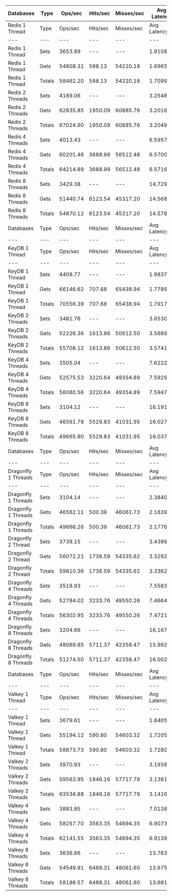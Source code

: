 | Databases | Type | Ops/sec | Hits/sec | Misses/sec | Avg Latency | p50 Latency | p99 Latency | p99.9 Latency | KB/sec |
| --- | --- | --- | --- | --- | --- | --- | --- | --- | --- |
| Redis 1 Thread | Type | Ops/sec | Hits/sec | Misses/sec | Avg Latency | p50 Latency | p99 Latency | p99.9 Latency | KB/sec |
| --- | --- | --- | --- | --- | --- | --- | --- | --- | --- |
Redis 1 Thread | Sets | 3653.89 | --- | --- | 1.91080 | 1.66300 | 5.18300 | 35.58300 | 3825.14 |
Redis 1 Thread | Gets | 54808.31 | 588.13 | 54220.18 | 1.69653 | 1.64700 | 3.63100 | 7.58300 | 2677.48 |
Redis 1 Thread | Totals | 58462.20 | 588.13 | 54220.18 | 1.70992 | 1.64700 | 3.66300 | 8.95900 | 6502.62 |
Redis 2 Threads | Sets | 4189.06 | --- | --- | 3.25460 | 3.10300 | 8.44700 | 12.73500 | 4385.39 |
Redis 2 Threads | Gets | 62835.85 | 1950.09 | 60885.76 | 3.20164 | 3.07100 | 7.55100 | 13.24700 | 4350.44 |
Redis 2 Threads | Totals | 67024.90 | 1950.09 | 60885.76 | 3.20495 | 3.07100 | 7.61500 | 13.24700 | 8735.83 |
Redis 4 Threads | Sets | 4013.43 | --- | --- | 6.59575 | 6.11100 | 16.89500 | 24.57500 | 4201.53 |
Redis 4 Threads | Gets | 60201.46 | 3688.99 | 56512.48 | 6.57008 | 6.11100 | 16.63900 | 25.47100 | 5995.81 |
Redis 4 Threads | Totals | 64214.89 | 3688.99 | 56512.48 | 6.57168 | 6.11100 | 16.76700 | 25.47100 | 10197.34 |
Redis 8 Threads | Sets | 3429.38 | --- | --- | 14.72988 | 13.63100 | 41.72700 | 73.21500 | 3590.11 |
Redis 8 Threads | Gets | 51440.74 | 6123.54 | 45317.20 | 14.56869 | 13.50300 | 40.44700 | 72.70300 | 8106.27 |
Redis 8 Threads | Totals | 54870.12 | 6123.54 | 45317.20 | 14.57876 | 13.50300 | 40.70300 | 72.70300 | 11696.38 |
| Databases | Type | Ops/sec | Hits/sec | Misses/sec | Avg Latency | p50 Latency | p99 Latency | p99.9 Latency | KB/sec |
| --- | --- | --- | --- | --- | --- | --- | --- | --- | --- |
| KeyDB 1 Thread | Type | Ops/sec | Hits/sec | Misses/sec | Avg Latency | p50 Latency | p99 Latency | p99.9 Latency | KB/sec |
| --- | --- | --- | --- | --- | --- | --- | --- | --- | --- |
KeyDB 1 Thread | Sets | 4409.77 | --- | --- | 1.98377 | 1.75100 | 5.40700 | 33.79100 | 4616.45 |
KeyDB 1 Thread | Gets | 66146.62 | 707.68 | 65438.94 | 1.77894 | 1.72700 | 4.12700 | 8.51100 | 3229.25 |
KeyDB 1 Thread | Totals | 70556.39 | 707.68 | 65438.94 | 1.79175 | 1.72700 | 4.15900 | 9.15100 | 7845.71 |
KeyDB 2 Threads | Sets | 3481.76 | --- | --- | 3.65302 | 3.35900 | 10.87900 | 17.79100 | 3644.94 |
KeyDB 2 Threads | Gets | 52226.36 | 1613.86 | 50612.50 | 3.56890 | 3.32700 | 9.40700 | 14.46300 | 3608.90 |
KeyDB 2 Threads | Totals | 55708.12 | 1613.86 | 50612.50 | 3.57416 | 3.32700 | 9.47100 | 14.71900 | 7253.84 |
KeyDB 4 Threads | Sets | 3505.04 | --- | --- | 7.62229 | 7.03900 | 19.58300 | 28.92700 | 3669.31 |
KeyDB 4 Threads | Gets | 52575.53 | 3220.64 | 49354.89 | 7.59296 | 7.03900 | 19.32700 | 28.54300 | 5235.24 |
KeyDB 4 Threads | Totals | 56080.56 | 3220.64 | 49354.89 | 7.59479 | 7.03900 | 19.32700 | 28.54300 | 8904.55 |
KeyDB 8 Threads | Sets | 3104.12 | --- | --- | 16.19169 | 15.03900 | 45.31100 | 72.70300 | 3249.60 |
KeyDB 8 Threads | Gets | 46561.78 | 5529.83 | 41031.95 | 16.02775 | 14.91100 | 44.54300 | 71.67900 | 7324.46 |
KeyDB 8 Threads | Totals | 49665.90 | 5529.83 | 41031.95 | 16.03799 | 14.97500 | 44.79900 | 71.67900 | 10574.06 |
| Databases | Type | Ops/sec | Hits/sec | Misses/sec | Avg Latency | p50 Latency | p99 Latency | p99.9 Latency | KB/sec |
| --- | --- | --- | --- | --- | --- | --- | --- | --- | --- |
| Dragonfly 1 Threads | Type | Ops/sec | Hits/sec | Misses/sec | Avg Latency | p50 Latency | p99 Latency | p99.9 Latency | KB/sec |
| --- | --- | --- | --- | --- | --- | --- | --- | --- | --- |
Dragonfly 1 Threads | Sets | 3104.14 | --- | --- | 2.38407 | 1.85500 | 6.04700 | 36.35100 | 3249.63 |
Dragonfly 1 Threads | Gets | 46562.11 | 500.39 | 46061.73 | 2.16393 | 1.83900 | 5.24700 | 9.59900 | 2275.39 |
Dragonfly 1 Threads | Totals | 49666.26 | 500.39 | 46061.73 | 2.17769 | 1.83900 | 5.27900 | 10.43100 | 5525.02 |
Dragonfly 2 Thread | Sets | 3738.15 | --- | --- | 3.43990 | 2.92700 | 13.37500 | 18.94300 | 3913.35 |
Dragonfly 2 Thread | Gets | 56072.21 | 1736.59 | 54335.62 | 3.32929 | 2.87900 | 11.13500 | 17.02300 | 3878.55 |
Dragonfly 2 Thread | Totals | 59810.36 | 1736.59 | 54335.62 | 3.33621 | 2.89500 | 11.26300 | 17.15100 | 7791.90 |
Dragonfly 4 Threads | Sets | 3518.93 | --- | --- | 7.55830 | 7.00700 | 19.45500 | 27.51900 | 3683.86 |
Dragonfly 4 Threads | Gets | 52784.02 | 3233.76 | 49550.26 | 7.46645 | 6.94300 | 19.07100 | 26.75100 | 5256.36 |
Dragonfly 4 Threads | Totals | 56302.95 | 3233.76 | 49550.26 | 7.47219 | 6.94300 | 19.07100 | 26.87900 | 8940.22 |
Dragonfly 8 Threads | Sets | 3204.66 | --- | --- | 16.16739 | 15.03900 | 46.33500 | 75.26300 | 3354.85 |
Dragonfly 8 Threads | Gets | 48069.85 | 5711.37 | 42358.47 | 15.99200 | 14.91100 | 44.28700 | 74.23900 | 7564.13 |
Dragonfly 8 Threads | Totals | 51274.50 | 5711.37 | 42358.47 | 16.00296 | 14.91100 | 44.28700 | 74.23900 | 10918.98 |
| Databases | Type | Ops/sec | Hits/sec | Misses/sec | Avg Latency | p50 Latency | p99 Latency | p99.9 Latency | KB/sec |
| --- | --- | --- | --- | --- | --- | --- | --- | --- | --- |
| Valkey 1 Thread | Type | Ops/sec | Hits/sec | Misses/sec | Avg Latency | p50 Latency | p99 Latency | p99.9 Latency | KB/sec |
| --- | --- | --- | --- | --- | --- | --- | --- | --- | --- |
Valkey 1 Thread | Sets | 3679.61 | --- | --- | 1.84052 | 1.55100 | 4.06300 | 20.99100 | 3852.06 |
Valkey 1 Thread | Gets | 55194.12 | 590.80 | 54603.32 | 1.72052 | 1.54300 | 3.45500 | 7.00700 | 2694.85 |
Valkey 1 Thread | Totals | 58873.73 | 590.80 | 54603.32 | 1.72802 | 1.54300 | 3.47100 | 7.67900 | 6546.92 |
Valkey 2 Threads | Sets | 3970.93 | --- | --- | 3.19382 | 2.99100 | 8.83100 | 14.20700 | 4157.04 |
Valkey 2 Threads | Gets | 59563.95 | 1846.16 | 57717.79 | 3.13812 | 2.97500 | 7.74300 | 13.50300 | 4121.52 |
Valkey 2 Threads | Totals | 63534.88 | 1846.16 | 57717.79 | 3.14160 | 2.97500 | 7.80700 | 13.63100 | 8278.56 |
Valkey 4 Threads | Sets | 3883.85 | --- | --- | 7.01381 | 6.49500 | 18.17500 | 30.97500 | 4065.88 |
Valkey 4 Threads | Gets | 58257.70 | 3563.35 | 54694.35 | 6.90731 | 6.46300 | 17.02300 | 25.85500 | 5795.67 |
Valkey 4 Threads | Totals | 62141.55 | 3563.35 | 54694.35 | 6.91397 | 6.46300 | 17.15100 | 25.98300 | 9861.54 |
Valkey 8 Threads | Sets | 3636.66 | --- | --- | 13.76364 | 12.86300 | 38.39900 | 73.21500 | 3807.11 |
Valkey 8 Threads | Gets | 54549.91 | 6488.31 | 48061.60 | 13.67553 | 12.79900 | 37.63100 | 66.04700 | 8590.86 |
Valkey 8 Threads | Totals | 58186.57 | 6488.31 | 48061.60 | 13.68103 | 12.79900 | 37.63100 | 66.55900 | 12397.97 |
